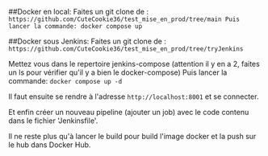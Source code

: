 ##Docker en local:
Faites un git clone de : `https://github.com/CuteCookie36/test_mise_en_prod/tree/main Puis lancer la commande: docker compose up`

##Docker sous Jenkins:
Faites un git clone de : `https://github.com/CuteCookie36/test_mise_en_prod/tree/tryJenkins`

Mettez vous dans le repertoire jenkins-compose (attention il y en a 2, faites un ls pour vérifier qu'il y a bien le docker-compose) Puis lancer la commande: `docker compose up -d`

Il faut ensuite se rendre à l'adresse `http://localhost:8001` et se connecter.

Et enfin créer un nouveau pipeline (ajouter un job) avec le code contenu dans le fichier 'Jenkinsfile'.

Il ne reste plus qu'à lancer le build pour build l'image docker et la push sur le hub dans Docker Hub.

